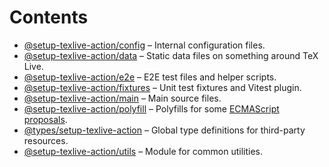 # Contents

- [@setup-texlive-action/config](./config) &ndash;
  Internal configuration files.
- [@setup-texlive-action/data](./data) &ndash;
  Static data files on something around TeX Live.
- [@setup-texlive-action/e2e](./e2e) &ndash;
  E2E test files and helper scripts.
- [@setup-texlive-action/fixtures](./fixtures) &ndash;
  Unit test fixtures and Vitest plugin.
- [@setup-texlive-action/main](./main) &ndash;
  Main source files.
- [@setup-texlive-action/polyfill](./polyfill) &ndash;
  Polyfills for some [ECMAScript proposals](https://www.proposals.es).
- [@types/setup-texlive-action](./types) &ndash;
  Global type definitions for third-party resources.
- [@setup-texlive-action/utils](./utils) &ndash;
  Module for common utilities.
